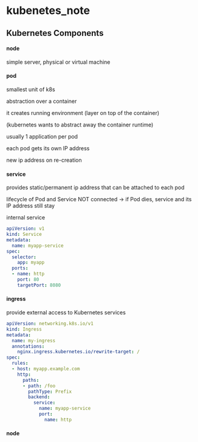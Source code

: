 # kubenetes_note

## Kubernetes Components

#### node
simple server, physical or virtual machine
#### pod
smallest unit of k8s

abstraction over a container

it creates running environment (layer on top of the container)

(kubernetes wants to abstract away the container runtime)

usually 1 application per pod

each pod gets its own IP address

new ip address on re-creation

#### service
provides static/permanent ip address that can be attached to each pod 

lifecycle of Pod and Service NOT connected -> if Pod dies, service and its IP address still stay

internal service

```yaml
apiVersion: v1
kind: Service
metadata:
  name: myapp-service
spec:
  selector:
    app: myapp
  ports:
  - name: http
    port: 80
    targetPort: 8080
```
#### ingress
provide external access to Kubernetes services

```yaml
apiVersion: networking.k8s.io/v1
kind: Ingress
metadata:
  name: my-ingress
  annotations:
    nginx.ingress.kubernetes.io/rewrite-target: /
spec:
  rules:
  - host: myapp.example.com
    http:
      paths:
      - path: /foo
        pathType: Prefix
        backend:
          service:
            name: myapp-service
            port:
              name: http
```
#### node

